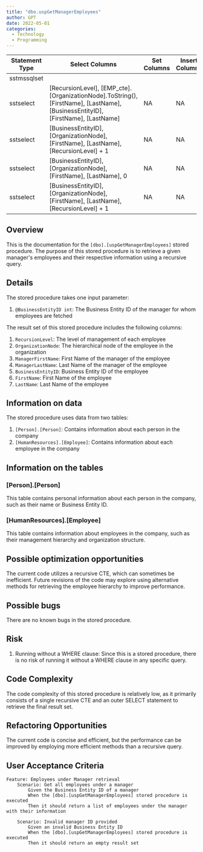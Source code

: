 ```yaml
---
title: "dbo.uspGetManagerEmployees"
author: GPT
date: 2022-05-01
categories:
  - Technology
  - Programming
---
```


| Statement Type | Select Columns | Set Columns | Insert Columns | Joins | Where Clause | Table Name |
|---|---|---|---|---|---|---|
| sstmssqlset |  |  |  |  |  |  |
| sstselect | [RecursionLevel], [EMP_cte].[OrganizationNode].ToString(), [FirstName], [LastName], [BusinessEntityID], [FirstName], [LastName] | NA | NA | [OrganizationNode], [BusinessEntityID] |  | [EMP_cte], [HumanResources].[Employee], [Person].[Person] |
| sstselect | [BusinessEntityID], [OrganizationNode], [FirstName], [LastName], [RecursionLevel] + 1 | NA | NA |  |  |  |
| sstselect | [BusinessEntityID], [OrganizationNode], [FirstName], [LastName], 0 | NA | NA | [BusinessEntityID] | [BusinessEntityID],  | [HumanResources].[Employee], [Person].[Person] |
| sstselect | [BusinessEntityID], [OrganizationNode], [FirstName], [LastName], [RecursionLevel] + 1 | NA | NA | [OrganizationNode], [BusinessEntityID] |  | [HumanResources].[Employee], [EMP_cte], [Person].[Person] |

## Overview

This is the documentation for the `[dbo].[uspGetManagerEmployees]` stored procedure. The purpose of this stored procedure is to retrieve a given manager's employees and their respective information using a recursive query.

## Details

The stored procedure takes one input parameter:

1. `@BusinessEntityID int`: The Business Entity ID of the manager for whom employees are fetched

The result set of this stored procedure includes the following columns:

1. `RecursionLevel`: The level of management of each employee
2. `OrganizationNode`: The hierarchical node of the employee in the organization
3. `ManagerFirstName`: First Name of the manager of the employee
4. `ManagerLastName`: Last Name of the manager of the employee
5. `BusinessEntityID`: Business Entity ID of the employee
6. `FirstName`: First Name of the employee
7. `LastName`: Last Name of the employee

## Information on data

The stored procedure uses data from two tables:

1. `[Person].[Person]`: Contains information about each person in the company
2. `[HumanResources].[Employee]`: Contains information about each employee in the company

## Information on the tables

### [Person].[Person]

This table contains personal information about each person in the company, such as their name or Business Entity ID.

### [HumanResources].[Employee]

This table contains information about employees in the company, such as their management hierarchy and organization structure.

## Possible optimization opportunities

The current code utilizes a recursive CTE, which can sometimes be inefficient. Future revisions of the code may explore using alternative methods for retrieving the employee hierarchy to improve performance.

## Possible bugs

There are no known bugs in the stored procedure.

## Risk

1. Running without a WHERE clause: Since this is a stored procedure, there is no risk of running it without a WHERE clause in any specific query.

## Code Complexity

The code complexity of this stored procedure is relatively low, as it primarily consists of a single recursive CTE and an outer SELECT statement to retrieve the final result set.

## Refactoring Opportunities

The current code is concise and efficient, but the performance can be improved by employing more efficient methods than a recursive query.

## User Acceptance Criteria

```gherkin
Feature: Employees under Manager retrieval
    Scenario: Get all employees under a manager
        Given the Business Entity ID of a manager
        When the [dbo].[uspGetManagerEmployees] stored procedure is executed
        Then it should return a list of employees under the manager with their information

    Scenario: Invalid manager ID provided
        Given an invalid Business Entity ID
        When the [dbo].[uspGetManagerEmployees] stored procedure is executed
        Then it should return an empty result set
```

